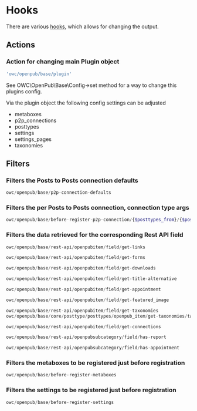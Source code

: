 # Hooks

There are various [hooks](https://codex.wordpress.org/Plugin_API/Hooks), which allows for changing the output.

## Actions

### Action for changing main Plugin object

```php
'owc/openpub/base/plugin'
```

See OWC\OpenPub\Base\Config->set method for a way to change this plugins config.

Via the plugin object the following config settings can be adjusted

- metaboxes
- p2p_connections
- posttypes
- settings
- settings_pages
- taxonomies

## Filters

### Filters the Posts to Posts connection defaults

```php
owc/openpub/base/p2p-connection-defaults
```

### Filters the per Posts to Posts connection, connection type args

```php
owc/openpub/base/before-register-p2p-connection/{$posttypes_from}/{$posttypes_to]}
```

### Filters the data retrieved for the corresponding Rest API field

```php
owc/openpub/base/rest-api/openpubitem/field/get-links
```

```php
owc/openpub/base/rest-api/openpubitem/field/get-forms
```

```php
owc/openpub/base/rest-api/openpubitem/field/get-downloads
```

```php
owc/openpub/base/rest-api/openpubitem/field/get-title-alternative
```

```php
owc/openpub/base/rest-api/openpubitem/field/get-appointment
```

```php
owc/openpub/base/rest-api/openpubitem/field/get-featured_image
```

```php
owc/openpub/base/rest-api/openpubitem/field/get-taxonomies
owc/openpub/base/core/posttype/posttypes/openpub_item/get-taxonomies/taxonomy-ids
```

```php
owc/openpub/base/rest-api/openpubitem/field/get-connections
```

```php
owc/openpub/base/rest-api/openpubsubcategory/field/has-report
```

```php
owc/openpub/base/rest-api/openpubsubcategory/field/has-appointment
```

### Filters the metaboxes to be registered just before registration

```php
owc/openpub/base/before-register-metaboxes
```

### Filters the settings to be registered just before registration

```php
owc/openpub/base/before-register-settings
```
